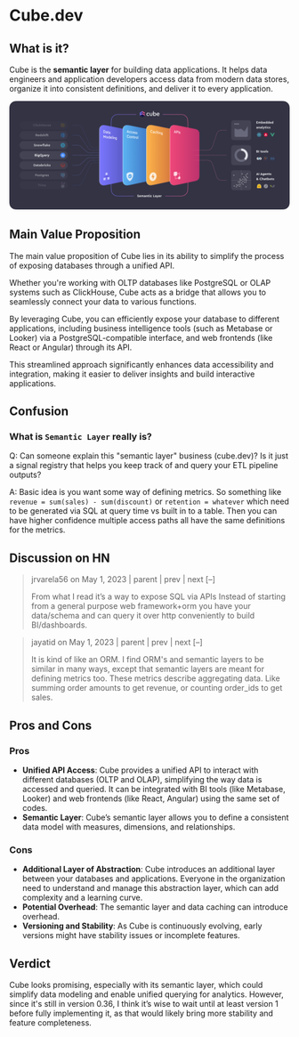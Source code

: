 # Cube.dev

## What is it?

Cube is the **semantic layer** for building data applications. It helps data engineers and application developers access data from modern data stores, organize it into consistent definitions, and deliver it to every application.

![cube](cube-arch.png)

## Main Value Proposition

The main value proposition of Cube lies in its ability to simplify the process of exposing databases through a unified API. 

Whether you're working with OLTP databases like PostgreSQL or OLAP systems such as ClickHouse, Cube acts as a bridge that allows you to seamlessly connect your data to various functions. 

By leveraging Cube, you can efficiently expose your database to different applications, including business intelligence tools (such as Metabase or Looker) via a PostgreSQL-compatible interface, and web frontends (like React or Angular) through its API. 

This streamlined approach significantly enhances data accessibility and integration, making it easier to deliver insights and build interactive applications.

## Confusion

### What is `Semantic Layer` really is?

Q: Can someone explain this "semantic layer" business (cube.dev)? Is it just a signal registry that helps you keep track of and query your ETL pipeline outputs?

A: Basic idea is you want some way of defining metrics. So something like `revenue = sum(sales) - sum(discount)` or `retention = whatever` which need to be generated via SQL at query time vs built in to a table. Then you can have higher confidence multiple access paths all have the same definitions for the metrics.

## Discussion on HN

> jrvarela56 on May 1, 2023 | parent | prev | next [–]
> 
> From what I read it’s a way to expose SQL via APIs 
Instead of starting from a general purpose web framework+orm you have your data/schema and can query it over http conveniently to build BI/dashboards.


> jayatid on May 1, 2023 | parent | prev | next [–]
> 
> It is kind of like an ORM. I find ORM's and semantic layers to be similar in many ways, except that semantic layers are meant for defining metrics too. These metrics describe aggregating data. Like summing order amounts to get revenue, or counting order_ids to get sales.


## Pros and Cons

### Pros
- **Unified API Access**: Cube provides a unified API to interact with different databases (OLTP and OLAP), simplifying the way data is accessed and queried. It can be integrated with BI tools (like Metabase, Looker) and web frontends (like React, Angular) using the same set of codes.
- **Semantic Layer**: Cube’s semantic layer allows you to define a consistent data model with measures, dimensions, and relationships.

### Cons
- **Additional Layer of Abstraction**: Cube introduces an additional layer between your databases and applications. Everyone in the organization need to understand and manage this abstraction layer, which can add complexity and a learning curve.
- **Potential Overhead**: The semantic layer and data caching can introduce overhead.
- **Versioning and Stability**: As Cube is continuously evolving, early versions might have stability issues or incomplete features.

## Verdict

Cube looks promising, especially with its semantic layer, which could simplify data modeling and enable unified querying for analytics. However, since it's still in version 0.36, I think it’s wise to wait until at least version 1 before fully implementing it, as that would likely bring more stability and feature completeness.
